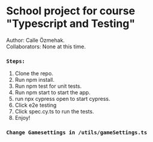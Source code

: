 # School project for course "Typescript and Testing"

Author: Calle Özmehak.\
Collaborators: None at this time.

### `Steps:`

1. Clone the repo.
2. Run npm install.
3. Run npm test for unit tests.
4. Run npm start to start the app.
5. run npx cypress open to start cypress.
6. Click e2e testing
7. Click spec.cy.ts to run the tests.
8. Enjoy!


### `Change Gamesettings in /utils/gameSettings.ts`

